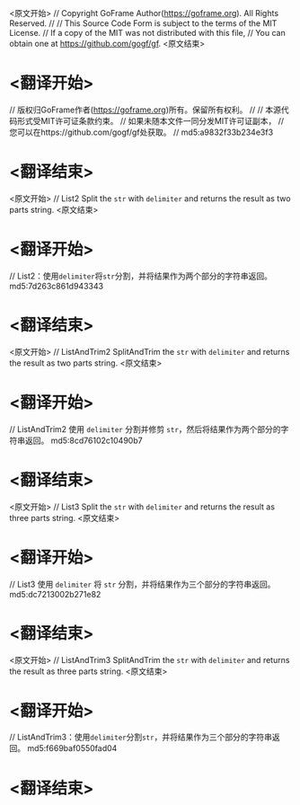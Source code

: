 
<原文开始>
// Copyright GoFrame Author(https://goframe.org). All Rights Reserved.
//
// This Source Code Form is subject to the terms of the MIT License.
// If a copy of the MIT was not distributed with this file,
// You can obtain one at https://github.com/gogf/gf.
<原文结束>

# <翻译开始>
// 版权归GoFrame作者(https://goframe.org)所有。保留所有权利。
//
// 本源代码形式受MIT许可证条款约束。
// 如果未随本文件一同分发MIT许可证副本，
// 您可以在https://github.com/gogf/gf处获取。
// md5:a9832f33b234e3f3
# <翻译结束>


<原文开始>
// List2 Split the `str` with `delimiter` and returns the result as two parts string.
<原文结束>

# <翻译开始>
// List2：使用`delimiter`将`str`分割，并将结果作为两个部分的字符串返回。 md5:7d263c861d943343
# <翻译结束>


<原文开始>
// ListAndTrim2 SplitAndTrim the `str` with `delimiter` and returns the result as two parts string.
<原文结束>

# <翻译开始>
// ListAndTrim2 使用 `delimiter` 分割并修剪 `str`，然后将结果作为两个部分的字符串返回。 md5:8cd76102c10490b7
# <翻译结束>


<原文开始>
// List3 Split the `str` with `delimiter` and returns the result as three parts string.
<原文结束>

# <翻译开始>
// List3 使用 `delimiter` 将 `str` 分割，并将结果作为三个部分的字符串返回。 md5:dc7213002b271e82
# <翻译结束>


<原文开始>
// ListAndTrim3 SplitAndTrim the `str` with `delimiter` and returns the result as three parts string.
<原文结束>

# <翻译开始>
// ListAndTrim3：使用`delimiter`分割`str`，并将结果作为三个部分的字符串返回。 md5:f669baf0550fad04
# <翻译结束>

